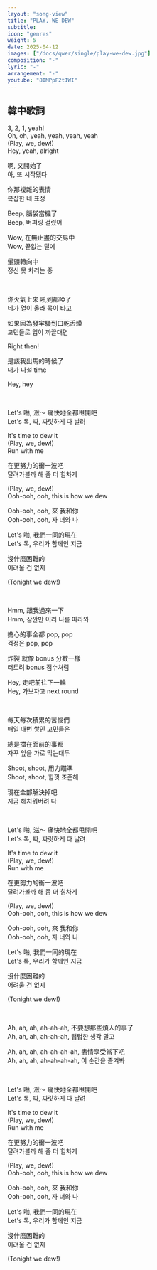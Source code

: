 ```yaml
---
layout: "song-view"
title: "PLAY, WE DEW"
subtitle:
icon: "genres"
weight: 5
date: 2025-04-12
images: ["/docs/qwer/single/play-we-dew.jpg"]
composition: "-"
lyric: "-"
arrangement: "-"
youtube: "8IMPpF2tIWI"
---
```


## 韓中歌詞

3, 2, 1, yeah!  
Oh, oh, yeah, yeah, yeah, yeah  
(Play, we, dew!)  
Hey, yeah, alright  

啊, 又開始了  
아, 또 시작됐다  

你那複雜的表情  
복잡한 네 표정  

Beep, 腦袋當機了  
Beep, 버퍼링 걸렸어  

Wow, 在無止盡的交易中  
Wow, 끝없는 딜에  

暈頭轉向中  
정신 못 차리는 중  

<br>

你火氣上來 吼到都啞了  
네가 열이 올라 목이 타고  

如果因為發牢騷到口乾舌燥  
고민들로 입이 까끌대면  

Right then!  

是該我出馬的時候了  
내가 나설 time  

Hey, hey  

<br>

Let's 啪, 滋～ 痛快地全都甩開吧  
Let's 톡, 짜, 짜릿하게 다 날려  

It's time to dew it  
(Play, we, dew!)  
Run with me  

在更努力的衝一波吧  
달려가볼까 해 좀 더 힘차게  

(Play, we, dew!)  
Ooh-ooh, ooh, this is how we dew  

Ooh-ooh, ooh, 來 我和你  
Ooh-ooh, ooh, 자 너와 나  

Let's 啪, 我們一同的現在  
Let's 톡, 우리가 함께인 지금  

沒什麼困難的  
어려울 건 없지  

(Tonight we dew!)  

<br>

Hmm, 跟我過來一下  
Hmm, 잠깐만 이리 나를 따라와  

擔心的事全都 pop, pop  
걱정은 pop, pop  

炸裂 就像 bonus 分數一樣  
터트려 bonus 점수처럼  

Hey, 走吧前往下一輪  
Hey, 가보자고 next round  

<br>

每天每次積累的苦惱們  
매일 매번 쌓인 고민들은  

總是擋在面前的事都  
자꾸 앞을 가로 막는대두  

Shoot, shoot, 用力瞄準  
Shoot, shoot, 힘껏 조준해  

現在全部解決掉吧  
지금 해치워버려 다  

<br>

Let's 啪, 滋～ 痛快地全都甩開吧  
Let's 톡, 짜, 짜릿하게 다 날려  

It's time to dew it  
(Play, we, dew!)  
Run with me  

在更努力的衝一波吧  
달려가볼까 해 좀 더 힘차게  

(Play, we, dew!)  
Ooh-ooh, ooh, this is how we dew  

Ooh-ooh, ooh, 來 我和你  
Ooh-ooh, ooh, 자 너와 나  

Let's 啪, 我們一同的現在  
Let's 톡, 우리가 함께인 지금  

沒什麼困難的  
어려울 건 없지  

(Tonight we dew!)  

<br>

Ah, ah, ah, ah-ah-ah, 不要想那些煩人的事了  
Ah, ah, ah, ah-ah-ah, 텁텁한 생각 말고  

Ah, ah, ah, ah-ah-ah-ah, 盡情享受當下吧  
Ah, ah, ah, ah-ah-ah-ah, 이 순간을 즐겨봐  

<br>

Let's 啪, 滋～ 痛快地全都甩開吧  
Let's 톡, 짜, 짜릿하게 다 날려  

It's time to dew it  
(Play, we, dew!)  
Run with me  

在更努力的衝一波吧  
달려가볼까 해 좀 더 힘차게  

(Play, we, dew!)  
Ooh-ooh, ooh, this is how we dew  

Ooh-ooh, ooh, 來 我和你  
Ooh-ooh, ooh, 자 너와 나  

Let's 啪, 我們一同的現在  
Let's 톡, 우리가 함께인 지금  

沒什麼困難的  
어려울 건 없지  

(Tonight we dew!)  
